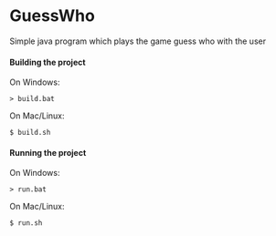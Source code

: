 # GuessWho
Simple java program which plays the game guess who with the user

#### Building the project

On Windows:
```
> build.bat
```
On Mac/Linux:
```
$ build.sh
```

#### Running the project

On Windows:
```
> run.bat
```
On Mac/Linux:
```
$ run.sh
```
